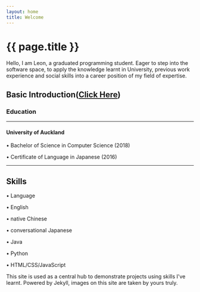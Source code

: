 ```yaml
---
layout: home
title: Welcome
---
```


# {{ page.title }}

Hello, I am Leon, a graduated programming student. Eager to step into the software space, to apply the knowledge learnt in University, previous work experience and social skills into a career position of my field of expertise.

## Basic Introduction([Click Here][cv])
### Education
---
#### University of Auckland

•	Bachelor of Science in Computer Science (2018)

•	Certificate of Language in Japanese (2016)

---
## Skills
•	Language

  • English

  • native Chinese

  • conversational Japanese

•	Java

•	Python

•	HTML/CSS/JavaScript

This site is used as a central hub to demonstrate projects using skills I've learnt.
Powered by Jekyll, images on this site are taken by yours truly.

[cv]: https://github.com/clearlyjustmayo/Portfolio/blob/gh-pages/images/cv.pdf
